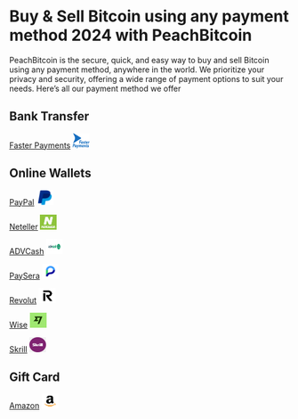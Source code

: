 # Buy & Sell Bitcoin using any payment method 2024 with PeachBitcoin

PeachBitcoin is the secure, quick, and easy way to buy and sell Bitcoin using any payment method, anywhere in the world. We prioritize your privacy and security, offering a wide range of payment options to suit your needs. Here’s all our payment method we offer

## Bank Transfer

[Faster Payments](/buy-bitcoin-with-TODOOO) <img src="/img/faq/logoimg/fasterpayment.png" width="30px" height="27px" alt="Buy bitcoin with fasterpayment, Sell bitcoin with fasterpayment">

## Online Wallets

[PayPal](/buy-bitcoin-with-paypal) <img src="/img/faq/logoimg/paypal.png" width="30px" height="27px" alt="Buy bitcoin with PayPal , Sell bitcoin with PaypPal"></a>

[Neteller](/buy-bitcoin-with-Neteller) <img src="/img/faq/logoimg/neteller.png" width="30px" height="27px" alt="Buy bitcoin with Neteller , Sell bitcoin with Neteller"></a>

[ADVCash](/buy-bitcoin-with-ADVCash) <img src="/img/faq/logoimg/advcash.png" width="30px" height="27px" alt="Buy bitcoin with ADVCash , Sell bitcoin with ADVCash"></a>

[PaySera](/buy-bitcoin-with-Paysera) <img src="/img/faq/logoimg/paysera.png" width="30px" height="27px" alt="Buy bitcoin with PaySera , Sell bitcoin with PaySera"></a>

[Revolut](/buy-bitcoin-with-Revolut) <img src="/img/faq/logoimg/revolut.png" width="30px" height="27px" alt="Buy bitcoin with Revolut , Sell bitcoin with Revolut"></a>

[Wise](/buy-bitcoin-with-Wise) <img src="/img/faq/logoimg/wise.png" width="30px" height="27px" alt="Buy bitcoin with Wise , Sell bitcoin with Wise"></a>

[Skrill](/buy-bitcoin-with-Skrill) <img src="/img/faq/logoimg/skrill.png" width="30px" height="27px" alt="Buy bitcoin with Skrill , Sell bitcoin with Skrill"></a>

## Gift Card

[Amazon](/buy-bitcoin-with-amazon) <img src="/img/faq/logoimg/amazon.png" width="30px" height="27px" alt="Buy bitcoin with amazon gift card, sell bitcoin with amazon gift card">



